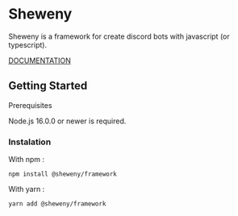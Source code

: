 # Sheweny

Sheweny is a framework for create discord bots with javascript (or typescript).

[DOCUMENTATION](https://www.sheweny.smaug-6739.com/doc/)

## Getting Started

Prerequisites

Node.js 16.0.0 or newer is required.

### Instalation

With npm :

```sh-session
npm install @sheweny/framework
```

With yarn :

```sh-session
yarn add @sheweny/framework
```
